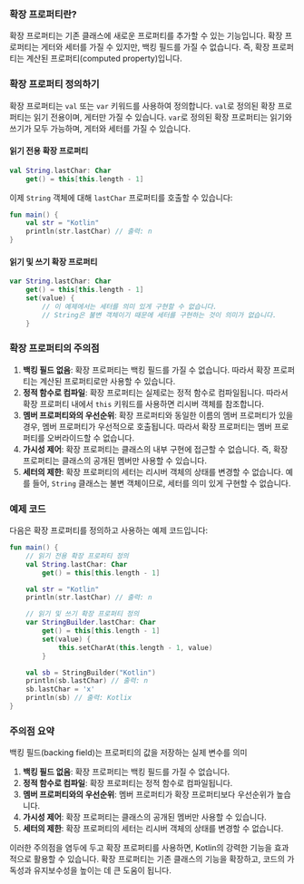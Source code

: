 ### 확장 프로퍼티란?

확장 프로퍼티는 기존 클래스에 새로운 프로퍼티를 추가할 수 있는 기능입니다. 확장 프로퍼티는 게터와 세터를 가질 수 있지만, 백킹 필드를 가질 수 없습니다. 즉, 확장 프로퍼티는 계산된 프로퍼티(computed property)입니다.

### 확장 프로퍼티 정의하기

확장 프로퍼티는 `val` 또는 `var` 키워드를 사용하여 정의합니다. `val`로 정의된 확장 프로퍼티는 읽기 전용이며, 게터만 가질 수 있습니다. `var`로 정의된 확장 프로퍼티는 읽기와 쓰기가 모두 가능하며, 게터와 세터를 가질 수 있습니다.

#### 읽기 전용 확장 프로퍼티

```kotlin
val String.lastChar: Char
    get() = this[this.length - 1]

```

이제 `String` 객체에 대해 `lastChar` 프로퍼티를 호출할 수 있습니다:

```kotlin
fun main() {
    val str = "Kotlin"
    println(str.lastChar) // 출력: n
}

```

#### 읽기 및 쓰기 확장 프로퍼티

```kotlin
var String.lastChar: Char
    get() = this[this.length - 1]
    set(value) {
        // 이 예제에서는 세터를 의미 있게 구현할 수 없습니다.
        // String은 불변 객체이기 때문에 세터를 구현하는 것이 의미가 없습니다.
    }
```

### 확장 프로퍼티의 주의점

1. **백킹 필드 없음**: 확장 프로퍼티는 백킹 필드를 가질 수 없습니다. 따라서 확장 프로퍼티는 계산된 프로퍼티로만 사용할 수 있습니다.
2. **정적 함수로 컴파일**: 확장 프로퍼티는 실제로는 정적 함수로 컴파일됩니다. 따라서 확장 프로퍼티 내에서 `this` 키워드를 사용하면 리시버 객체를 참조합니다.
3. **멤버 프로퍼티와의 우선순위**: 확장 프로퍼티와 동일한 이름의 멤버 프로퍼티가 있을 경우, 멤버 프로퍼티가 우선적으로 호출됩니다. 따라서 확장 프로퍼티는 멤버 프로퍼티를 오버라이드할 수 없습니다.
4. **가시성 제어**: 확장 프로퍼티는 클래스의 내부 구현에 접근할 수 없습니다. 즉, 확장 프로퍼티는 클래스의 공개된 멤버만 사용할 수 있습니다.
5. **세터의 제한**: 확장 프로퍼티의 세터는 리시버 객체의 상태를 변경할 수 없습니다. 예를 들어, `String` 클래스는 불변 객체이므로, 세터를 의미 있게 구현할 수 없습니다.

### 예제 코드

다음은 확장 프로퍼티를 정의하고 사용하는 예제 코드입니다:

```kotlin
fun main() {
    // 읽기 전용 확장 프로퍼티 정의
    val String.lastChar: Char
        get() = this[this.length - 1]

    val str = "Kotlin"
    println(str.lastChar) // 출력: n

    // 읽기 및 쓰기 확장 프로퍼티 정의
    var StringBuilder.lastChar: Char
        get() = this[this.length - 1]
        set(value) {
            this.setCharAt(this.length - 1, value)
        }

    val sb = StringBuilder("Kotlin")
    println(sb.lastChar) // 출력: n
    sb.lastChar = 'x'
    println(sb) // 출력: Kotlix
}
```

### 주의점 요약

백킹 필드(backing field)는 프로퍼티의 값을 저장하는 실제 변수를 의미

1. **백킹 필드 없음**: 확장 프로퍼티는 백킹 필드를 가질 수 없습니다.
2. **정적 함수로 컴파일**: 확장 프로퍼티는 정적 함수로 컴파일됩니다.
3. **멤버 프로퍼티와의 우선순위**: 멤버 프로퍼티가 확장 프로퍼티보다 우선순위가 높습니다.
4. **가시성 제어**: 확장 프로퍼티는 클래스의 공개된 멤버만 사용할 수 있습니다.
5. **세터의 제한**: 확장 프로퍼티의 세터는 리시버 객체의 상태를 변경할 수 없습니다.

이러한 주의점을 염두에 두고 확장 프로퍼티를 사용하면, Kotlin의 강력한 기능을 효과적으로 활용할 수 있습니다. 확장 프로퍼티는 기존 클래스의 기능을 확장하고, 코드의 가독성과 유지보수성을 높이는 데 큰 도움이 됩니다.

